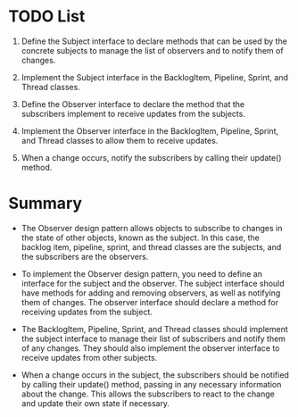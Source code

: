 # TODO List

1. Define the Subject interface to declare methods that can be used by the concrete subjects to manage the list of observers and to notify them of changes.

2. Implement the Subject interface in the BacklogItem, Pipeline, Sprint, and Thread classes.

3. Define the Observer interface to declare the method that the subscribers implement to receive updates from the subjects.

4. Implement the Observer interface in the BacklogItem, Pipeline, Sprint, and Thread classes to allow them to receive updates.

5. When a change occurs, notify the subscribers by calling their update() method.

# Summary

- The Observer design pattern allows objects to subscribe to changes in the state of other objects, known as the subject. In this case, the backlog item, pipeline, sprint, and thread classes are the subjects, and the subscribers are the observers.

- To implement the Observer design pattern, you need to define an interface for the subject and the observer. The subject interface should have methods for adding and removing observers, as well as notifying them of changes. The observer interface should declare a method for receiving updates from the subject.

- The BacklogItem, Pipeline, Sprint, and Thread classes should implement the subject interface to manage their list of subscribers and notify them of any changes. They should also implement the observer interface to receive updates from other subjects.

- When a change occurs in the subject, the subscribers should be notified by calling their update() method, passing in any necessary information about the change. This allows the subscribers to react to the change and update their own state if necessary.

